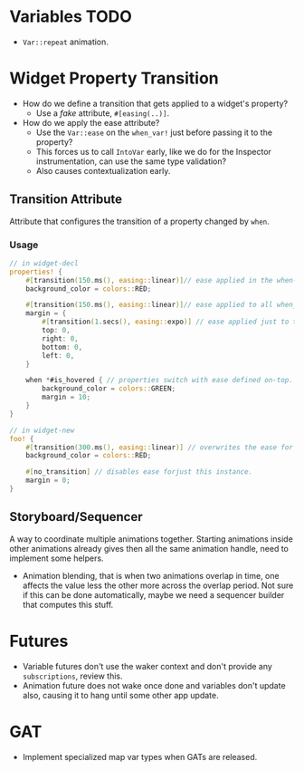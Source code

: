 # Variables TODO

* `Var::repeat` animation.

# Widget Property Transition

* How do we define a transition that gets applied to a widget's property?
    - Use a *fake* attribute, `#[easing(..)]`.
* How do we apply the ease attribute?
    - Use the `Var::ease` on the `when_var!` just before passing it to the property?
    - This forces us to call `IntoVar` early, like we do for the Inspector instrumentation, can use the same type validation?
    - Also causes contextualization early.


## Transition Attribute

Attribute that configures the transition of a property changed by `when`.

### Usage

```rust
// in widget-decl
properties! {
    #[transition(150.ms(), easing::linear)]// ease applied in the when-generated when_var!.
    background_color = colors::RED;

    #[transition(150.ms(), easing::linear)]// ease applied to all when_vars of this property, (error is not all transitionable).
    margin = {
        #[transition(1.secs(), easing::expo)] // ease applied just to this witch_var!, replaces the outer one.
        top: 0,
        right: 0,
        bottom: 0,
        left: 0,
    }

    when *#is_hovered { // properties switch with ease defined on-top.
        background_color = colors::GREEN;
        margin = 10;
    }
}

// in widget-new
foo! {
    #[transition(300.ms(), easing::linear)] // overwrites the ease for just this instance.
    background_color = colors::RED;

    #[no_transition] // disables ease forjust this instance.
    margin = 0;
}
```

## Storyboard/Sequencer

A way to coordinate multiple animations together. Starting animations inside other animations already gives then all the same animation handle, need to implement some helpers.

* Animation blending, that is when two animations overlap in time, one affects the value less the other more across the
 overlap period. Not sure if this can be done automatically, maybe we need a sequencer builder that computes this stuff.

# Futures

* Variable futures don't use the waker context and don't provide any `subscriptions`, review this.
* Animation future does not wake once done and variables don't update also, causing it to hang until some other
      app update.

# GAT

* Implement specialized map var types when GATs are released.
